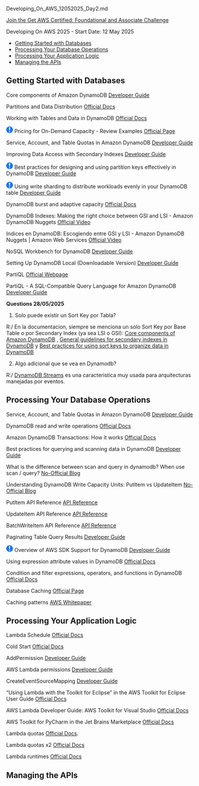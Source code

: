 Developing_On_AWS_12052025_Day2.md

[Join the Get AWS Certified: Foundational and Associate Challenge](https://pages.awscloud.com/GLOBAL-other-GC-Traincert-Foundational-and-Associate-Certification-Challenge-2025-reg.html)

Developing On AWS 2025 - Start Date: 12 May 2025

- [Getting Started with Databases](#getting-started-with-databases)
- [Processing Your Database Operations](#processing-your-database-operations)
- [Processing Your Application Logic](#processing-your-application-logic)
- [Managing the APIs](#managing-the-apis)

## Getting Started with Databases

Core components of Amazon DynamoDB [Developer Guide](https://docs.aws.amazon.com/amazondynamodb/latest/developerguide/HowItWorks.CoreComponents.html)

Partitions and Data Distribution [Official Docs](https://docs.aws.amazon.com/amazondynamodb/latest/developerguide/HowItWorks.Partitions.html)

Working with Tables and Data in DynamoDB [Official Docs](https://docs.aws.amazon.com/amazondynamodb/latest/developerguide/WorkingWithTables.html)

![Mandatory](./mandatory.png) Pricing for On-Demand Capacity - Review Examples [Official Page](https://aws.amazon.com/dynamodb/pricing/on-demand/)

Service, Account, and Table Quotas in Amazon DynamoDB [Developer Guide](https://docs.aws.amazon.com/amazondynamodb/latest/developerguide/Limits.html)

Improving Data Access with Secondary Indexes [Developer Guide](https://docs.aws.amazon.com/amazondynamodb/latest/developerguide/SecondaryIndexes.html)

![Mandatory](./mandatory.png) Best practices for designing and using partition keys effectively in DynamoDB [Developer Guide](https://docs.aws.amazon.com/amazondynamodb/latest/developerguide/bp-partition-key-design.html)

![Mandatory](./mandatory.png) Using write sharding to distribute workloads evenly in your DynamoDB table [Developer Guide](https://docs.aws.amazon.com/amazondynamodb/latest/developerguide/bp-partition-key-sharding.html)

DynamoDB burst and adaptive capacity [Official Docs](https://docs.aws.amazon.com/amazondynamodb/latest/developerguide/burst-adaptive-capacity.html)

DynamoDB Indexes: Making the right choice between GSI and LSI - Amazon DynamoDB Nuggets [Official Video](https://youtu.be/BkEu7zBWge8)

Indices en DynamoDB: Escogiendo entre GSI y LSI - Amazon DynamoDB Nuggets | Amazon Web Services [Official Video](https://youtu.be/6A3HfcPuo0o)

NoSQL Workbench for DynamoDB [Developer Guide](https://docs.aws.amazon.com/amazondynamodb/latest/developerguide/workbench.html)

Setting Up DynamoDB Local (Downloadable Version) [Developer Guide](https://docs.aws.amazon.com/amazondynamodb/latest/developerguide/DynamoDBLocal.html)

PartiQL [Official Webpage](https://partiql.org/)

PartiQL - A SQL-Compatible Query Language for Amazon DynamoDB [Developer Guide](https://docs.aws.amazon.com/amazondynamodb/latest/developerguide/ql-reference.html)



**Questions 28/05/2025**

1. Solo puede existir un Sort Key por Tabla?

R:/ En la documentacion, siempre se menciona un solo Sort Key por Base Table o por Secondary Index (ya sea LSI o GSI): [Core components of Amazon DynamoDB]( https://docs.aws.amazon.com/amazondynamodb/latest/developerguide/HowItWorks.CoreComponents.html) ,  [General guidelines for secondary indexes in DynamoDB](https://docs.aws.amazon.com/amazondynamodb/latest/developerguide/bp-indexes-general.html) y [Best practices for using sort keys to organize data in DynamoDB](https://docs.aws.amazon.com/amazondynamodb/latest/developerguide/bp-sort-keys.html)

2. Algo adicional que se vea en Dynamodb?

R:/ [DynamoDB Streams](https://docs.aws.amazon.com/amazondynamodb/latest/developerguide/Streams.html) es una caracteristica muy usada para arquitecturas manejadas por eventos.

## Processing Your Database Operations

Service, Account, and Table Quotas in Amazon DynamoDB [Developer Guide](https://docs.aws.amazon.com/amazondynamodb/latest/developerguide/ServiceQuotas.html)

DynamoDB read and write operations [Official Docs](https://docs.aws.amazon.com/amazondynamodb/latest/developerguide/read-write-operations.html)

Amazon DynamoDB Transactions: How it works [Official Docs](https://docs.aws.amazon.com/amazondynamodb/latest/developerguide/transaction-apis.html)

Best practices for querying and scanning data in DynamoDB [Developer Guide](https://docs.aws.amazon.com/amazondynamodb/latest/developerguide/bp-query-scan.html)

What is the difference between scan and query in dynamodb? When use scan / query? [No-Official Blog](https://stackoverflow.com/questions/43452219/what-is-the-difference-between-scan-and-query-in-dynamodb-when-use-scan-query)

Understanding DynamoDB Write Capacity Units: PutItem vs UpdateItem [No-Official Blog](https://dev.to/aws-builders/understanding-dynamodb-write-capacity-units-putitem-vs-updateitem-1137#:~:text=Understanding%20DynamoDB%20Write%20Capacity%20Units:%20PutItem%20vs,the%20full%20item%20data%20in%20the%20request.)

PutItem API Reference [API Reference](https://docs.aws.amazon.com/amazondynamodb/latest/APIReference/API_PutItem.html)

UpdateItem API Reference [API Reference](https://docs.aws.amazon.com/amazondynamodb/latest/APIReference/API_UpdateItem.html#API_UpdateItem_Examples)

BatchWriteItem API Reference [API Reference](https://docs.aws.amazon.com/amazondynamodb/latest/APIReference/API_BatchWriteItem.html)

Paginating Table Query Results [Developer Guide](https://docs.aws.amazon.com/amazondynamodb/latest/developerguide/Query.Pagination.html)

![Mandatory](./mandatory.png) Overview of AWS SDK Support for DynamoDB [Developer Guide](https://docs.aws.amazon.com/amazondynamodb/latest/developerguide/Programming.SDKOverview.html)

Using expression attribute values in DynamoDB [Official Docs](https://docs.aws.amazon.com/amazondynamodb/latest/developerguide/Expressions.ExpressionAttributeValues.html)

Condition and filter expressions, operators, and functions in DynamoDB [Official Docs](https://docs.aws.amazon.com/amazondynamodb/latest/developerguide/Expressions.OperatorsAndFunctions.html)

Database Caching [Official Page](https://aws.amazon.com/caching/database-caching/)

Caching patterns [AWS Whitepaper](https://docs.aws.amazon.com/whitepapers/latest/database-caching-strategies-using-redis/caching-patterns.html)

## Processing Your Application Logic

Lambda Schedule [Official Docs](https://docs.aws.amazon.com/eventbridge/latest/userguide/eb-run-lambda-schedule.html)

Cold Start [Official Docs](https://docs.aws.amazon.com/lambda/latest/dg/snapstart.html)

AddPermission [Developer Guide](http://docs.aws.amazon.com/lambda/latest/dg/API_AddPermission.html)

AWS Lambda permissions [Developer Guide](http://docs.aws.amazon.com/lambda/latest/dg/intro-permission-model.html)

CreateEventSourceMapping [Developer Guide](http://docs.aws.amazon.com/lambda/latest/dg/API_CreateEventSourceMapping.html)

“Using Lambda with the Toolkit for Eclipse” in the AWS Toolkit for Eclipse User Guide [Official Docs](http://docs.aws.amazon.com/AWSToolkitEclipse/latest/GettingStartedGuide/lambda.html)

AWS Lambda Developer Guide: AWS Toolkit for Visual Studio [Official Docs](https://docs.aws.amazon.com/lambda/latest/dg/csharp-package-toolkit.html)

AWS Toolkit for PyCharm in the Jet Brains Marketplace [Official Docs](https://plugins.jetbrains.com/plugin/11349-aws-toolkit)

Lambda quotas [Official Docs](https://docs.aws.amazon.com/lambda/latest/dg/limits.html).

Lambda quotas x2 [Official Docs](https://docs.aws.amazon.com/lambda/latest/dg/gettingstarted-limits.html)

Lambda runtimes [Official Docs](https://docs.aws.amazon.com/lambda/latest/dg/lambda-runtimes.html)


## Managing the APIs
